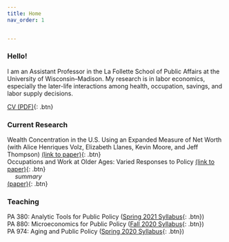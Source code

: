 ```yaml
---
title: Home
nav_order: 1


---
```


### Hello!
I am an Assistant Professor in the La Follette School of Public Affairs at the University of Wisconsin–Madison. My research is in labor economics, especially the later-life interactions among health, occupation, savings, and labor supply decisions.  

[CV (PDF)](docs/Jacobs_CV_Sept2020.pdf){: .btn}

### Current Research 
Wealth Concentration in the U.S. Using an Expanded Measure of Net Worth (with Alice Henriques Volz, Elizabeth Llanes, Kevin Moore, and Jeff Thompson) [(link to paper)](papers/Wealth_Concentration_Expanded_NW.pdf){: .btn}
<br>
Occupations and Work at Older Ages: Varied Responses to Policy [(link to paper)](papers/VariedResponses-Policy.pdf){: .btn}
<br> 
&emsp;<i> summary </i>
<br>
[(paper)](papers/ReverseRetirement_March2020.pdf){: .btn}

### Teaching

PA 380: Analytic Tools for Public Policy ([Spring 2021 Syllabus](docs/PA_380_Syllabus_Spring_2021.pdf){: .btn})<br>
PA 880: Microeconomics for Public Policy ([Fall 2020 Syllabus](docs/PA880_Syllabus_Fall2020.pdf){: .btn})<br>
PA 974: Aging and Public Policy ([Spring 2020 Syllabus](docs/PA_974_Aging_Syllabus.pdf){: .btn})

```

```
